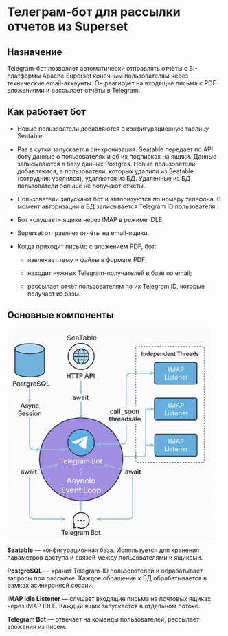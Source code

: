 # Телеграм-бот для рассылки отчетов из Superset

## Назначение
Telegram-бот позволяет автоматически отправлять отчёты с BI-платформы Apache Superset конечным пользователям через 
технические email-аккаунты. Он реагирует на входящие письма с PDF-вложениями и рассылает отчёты в Telegram.

## Как работает бот
- Новые пользователи добавляются в конфигурационную таблицу Seatable.
- Раз в сутки запускается синхронизация: Seatable передает по API боту данные о пользователях и об их подписках на 
ящики. Данные записываются в базу данных Postgres. Новые пользователи добавляются, а пользователи, которых удалили из 
Seatable (сотрудник уволился), удаляются из БД. Удаленные из БД пользователи больше не получают отчеты.
- Пользователи запускают бот и авторизуются по номеру телефона. В момент авторизации в БД записывается Telegram ID 
пользователя.
- Бот «слушает» ящики через IMAP в режиме IDLE.
- Superset отправляет отчёты на email-ящики.

- Когда приходит письмо с вложением PDF, бот:

  - извлекает тему и файлы в формате PDF;
  - находит нужных Telegram-получателей в базе по email;

  - рассылает отчёт пользователям по их Telegram ID, которые получает из базы.


## Основные компоненты

![](sset-bot-scheme.png)

**Seatable** — конфигурационная база. Используется для хранения параметров доступа и связей между пользователями 
и ящиками.<br>

**PostgreSQL** — хранит Telegram-ID пользователей и обрабатывает запросы при рассылке. Каждое обращение к БД 
обрабатывается в рамках асинхронной сессии.<br>

**IMAP Idle Listener** — слушает входящие письма на почтовых ящиках через IMAP IDLE. Каждый ящик запускается в отдельном 
потоке.<br>

**Telegram Bot** — отвечает на команды пользователей, рассылает вложения из писем.


